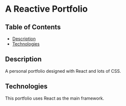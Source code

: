 # A Reactive Portfolio

## Table of Contents

- [Description](#description)
- [Technologies](#technologies)

## Description

A personal portfolio designed with React and lots of CSS.

## Technologies

This portfolio uses React as the main framework.
